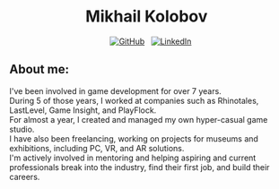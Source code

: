 <h1 align="center">
  Mikhail Kolobov
  &#8287;
</h3>

<p align="center">
    <a href="https://github.com/redHurt96"><img alt="GitHub" title="GitHub" src="https://img.shields.io/badge/GitHub-100000?style=for-the-badge&logo=github&logoColor=white"/></a>
    &#8287;
    <a href="https://linkedin.com/in/cheerylee"><img alt="LinkedIn" title="LinkedIn" src="https://img.shields.io/badge/LinkedIn-0077B5?style=for-the-badge&logo=linkedin&logoColor=white"/></a>
</p>

## About me:

I've been involved in game development for over 7 years. <br/>
During 5 of those years, I worked at companies such as Rhinotales, LastLevel, Game Insight, and PlayFlock. <br/>
For almost a year, I created and managed my own hyper-casual game studio. <br/>
I have also been freelancing, working on projects for museums and exhibitions, including PC, VR, and AR solutions. <br/>
I'm actively involved in mentoring and helping aspiring and current professionals break into the industry, find their first job, and build their careers. <br/>
